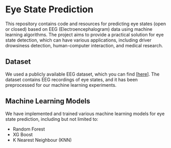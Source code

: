 # Eye State Prediction

This repository contains code and resources for predicting eye states (open or closed) based on EEG (Electroencephalogram) data using machine learning algorithms. The project aims to provide a practical solution for eye state detection, which can have various applications, including driver drowsiness detection, human-computer interaction, and medical research.

## Dataset

We used a publicly available EEG dataset, which you can find [[here](https://www.kaggle.com/datasets/robikscube/eye-state-classification-eeg-dataset?select=EEG_Eye_State_Classification.csv)]. The dataset contains EEG recordings of eye states, and it has been preprocessed for our machine learning experiments.

## Machine Learning Models

We have implemented and trained various machine learning models for eye state prediction, including but not limited to:

- Random Forest
- XG Boost
- K Nearest Neighbour (KNN)
